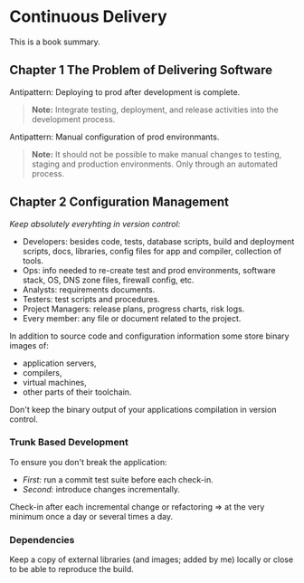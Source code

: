 # Continuous Delivery

This is a book summary.

## Chapter 1 The Problem of Delivering Software

Antipattern: Deploying to prod after development is complete.
> **Note:** Integrate testing, deployment, and release activities into the development process.

Antipattern: Manual configuration of prod environmants.
> **Note:** It should not be possible to make manual changes to testing, staging and production environments. Only through an automated process.

## Chapter 2 Configuration Management

_Keep absolutely everyhting in version control:_

- Developers: besides code, tests, database scripts, build and deployment scripts, docs, libraries, config files for app and compiler, collection of tools.
- Ops: info needed to re-create test and prod environments, software stack, OS, DNS zone files, firewall config, etc.
- Analysts: requirements documents.
- Testers: test scripts and procedures.
- Project Managers: release plans, progress charts, risk logs.
- Every member: any file or document related to the project.

In addition to source code and configuration information some store binary images of:

- application servers,
- compilers,
- virtual machines,
- other parts of their toolchain.

Don't keep the binary output of your applications compilation in version control.

### Trunk Based Development

To ensure you don't break the application:

- _First:_ run a commit test suite before each check-in.
- _Second:_ introduce changes incrementally.

Check-in after each incremental change or refactoring => at the very minimum once a day or several times a day.

### Dependencies

Keep a copy of external libraries (and images; added by me) locally or close to be able to reproduce the build.

